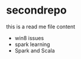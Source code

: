 # secondrepo
this is a read me file
content 
   - win8 issues
   - spark learning
   - Spark and Scala
   
